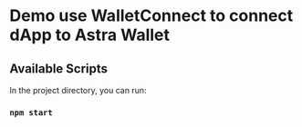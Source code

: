 # Demo use WalletConnect to connect dApp to Astra Wallet

## Available Scripts

In the project directory, you can run:

### `npm start`
